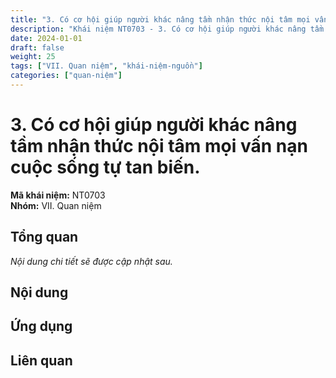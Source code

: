 ```yaml
---
title: "3. Có cơ hội giúp người khác nâng tầm nhận thức nội tâm mọi vấn nạn cuộc sống tự tan biến."
description: "Khái niệm NT0703 - 3. Có cơ hội giúp người khác nâng tầm nhận thức nội tâm mọi vấn nạn cuộc sống tự tan biến."
date: 2024-01-01
draft: false
weight: 25
tags: ["VII. Quan niệm", "khái-niệm-nguồn"]
categories: ["quan-niệm"]
---
```


# 3. Có cơ hội giúp người khác nâng tầm nhận thức nội tâm mọi vấn nạn cuộc sống tự tan biến.

**Mã khái niệm:** NT0703  
**Nhóm:** VII. Quan niệm

## Tổng quan

*Nội dung chi tiết sẽ được cập nhật sau.*

## Nội dung

<!-- Nội dung chi tiết sẽ được điền vào đây -->

## Ứng dụng

<!-- Cách ứng dụng khái niệm này trong thực tế -->

## Liên quan

<!-- Các khái niệm liên quan khác -->
